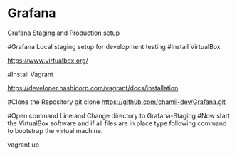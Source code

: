 # Grafana
Grafana Staging and Production setup

#Grafana Local staging setup for development testing
#Install VirtualBox

https://www.virtualbox.org/

#Install Vagrant

https://developer.hashicorp.com/vagrant/docs/installation

#Clone the Repository
git clone https://github.com/chamil-dev/Grafana.git

#Open command Line and Change directory to Grafana-Staging
#Now start the VirtualBox software and if all files are in place type following command to
bootstrap the virtual machine.

vagrant up 


